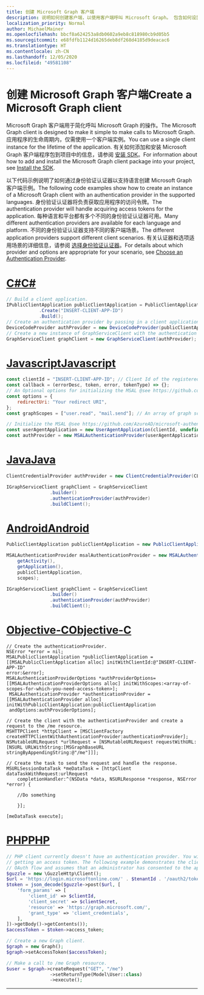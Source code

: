 ```yaml
---
title: 创建 Microsoft Graph 客户端
description: 说明如何创建客户端，以使用客户端呼叫 Microsoft Graph。 包含如何设置身份验证和选择主权云。
localization_priority: Normal
author: MichaelMainer
ms.openlocfilehash: bbcf8a624253a8db0602a9eb8c818980cb9d05b5
ms.sourcegitcommit: e68fdfb1124d16265deb8df268d4185d9deacac6
ms.translationtype: HT
ms.contentlocale: zh-CN
ms.lasthandoff: 12/05/2020
ms.locfileid: "49581108"
---
```

# <a name="create-a-microsoft-graph-client"></a><span data-ttu-id="bdb24-104">创建 Microsoft Graph 客户端</span><span class="sxs-lookup"><span data-stu-id="bdb24-104">Create a Microsoft Graph client</span></span>

<span data-ttu-id="bdb24-105">Microsoft Graph 客户端用于简化呼叫 Microsoft Graph 的操作。</span><span class="sxs-lookup"><span data-stu-id="bdb24-105">The Microsoft Graph client is designed to make it simple to make calls to Microsoft Graph.</span></span> <span data-ttu-id="bdb24-106">应用程序的生命周期内，仅需使用一个客户端实例。</span><span class="sxs-lookup"><span data-stu-id="bdb24-106">You can use a single client instance for the lifetime of the application.</span></span> <span data-ttu-id="bdb24-107">有关如何添加和安装 Microsoft Graph 客户端程序包到项目中的信息，请参阅 [安装 SDK](sdk-installation.md)。</span><span class="sxs-lookup"><span data-stu-id="bdb24-107">For information about how to add and install the Microsoft Graph client package into your project, see  [Install the SDK](sdk-installation.md).</span></span>

<span data-ttu-id="bdb24-108">以下代码示例说明了如何通过身份验证认证器以支持语言创建 Microsoft Graph 客户端示例。</span><span class="sxs-lookup"><span data-stu-id="bdb24-108">The following code examples show how to create an instance of a Microsoft Graph client with an authentication provider in the supported languages.</span></span> <span data-ttu-id="bdb24-109">身份验证认证器将负责获取应用程序的访问令牌。</span><span class="sxs-lookup"><span data-stu-id="bdb24-109">The authentication provider will handle acquiring access tokens for the application.</span></span> <span data-ttu-id="bdb24-110">每种语言和平台都有多个不同的身份验证认证器可用。</span><span class="sxs-lookup"><span data-stu-id="bdb24-110">Many different authentication providers are available for each language and platform.</span></span> <span data-ttu-id="bdb24-111">不同的身份验证认证器支持不同的客户端场景。</span><span class="sxs-lookup"><span data-stu-id="bdb24-111">The different application providers support different client scenarios.</span></span> <span data-ttu-id="bdb24-112">有关认证器和选项适用场景的详细信息，请参阅 [选择身份验证认证器](choose-authentication-providers.md)。</span><span class="sxs-lookup"><span data-stu-id="bdb24-112">For details about which provider and options are appropriate for your scenario, see [Choose an Authentication Provider](choose-authentication-providers.md).</span></span>

# <a name="c"></a>[<span data-ttu-id="bdb24-113">C#</span><span class="sxs-lookup"><span data-stu-id="bdb24-113">C#</span></span>](#tab/CS)

```csharp
// Build a client application.
IPublicClientApplication publicClientApplication = PublicClientApplicationBuilder
            .Create("INSERT-CLIENT-APP-ID")
            .Build();
// Create an authentication provider by passing in a client application and graph scopes.
DeviceCodeProvider authProvider = new DeviceCodeProvider(publicClientApplication, graphScopes);
// Create a new instance of GraphServiceClient with the authentication provider.
GraphServiceClient graphClient = new GraphServiceClient(authProvider);
```

# <a name="javascript"></a>[<span data-ttu-id="bdb24-114">Javascript</span><span class="sxs-lookup"><span data-stu-id="bdb24-114">Javascript</span></span>](#tab/Javascript)

```javascript
const clientId = "INSERT-CLIENT-APP-ID"; // Client Id of the registered application
const callback = (errorDesc, token, error, tokenType) => {};
// An Optional options for initializing the MSAL @see https://github.com/AzureAD/microsoft-authentication-library-for-js/wiki/MSAL-basics#configuration-options
const options = {
    redirectUri: "Your redirect URI",
};
const graphScopes = ["user.read", "mail.send"]; // An array of graph scopes

// Initialize the MSAL @see https://github.com/AzureAD/microsoft-authentication-library-for-js/wiki/MSAL-basics#initialization-of-msal
const userAgentApplication = new UserAgentApplication(clientId, undefined, callback, options);
const authProvider = new MSALAuthenticationProvider(userAgentApplication, graphScopes );
```

# <a name="java"></a>[<span data-ttu-id="bdb24-115">Java</span><span class="sxs-lookup"><span data-stu-id="bdb24-115">Java</span></span>](#tab/Java)

```java
ClientCredentialProvider authProvider = new ClientCredentialProvider(CLIENT_ID, SCOPES, CLIENT_SECRET, TENANT_GUID, NationalCloud.Global);

IGraphServiceClient graphClient = GraphServiceClient
                .builder()
                .authenticationProvider(authProvider)
                .buildClient();
```

# <a name="android"></a>[<span data-ttu-id="bdb24-116">Android</span><span class="sxs-lookup"><span data-stu-id="bdb24-116">Android</span></span>](#tab/Android)

```java
PublicClientApplication publicClientApplication = new PublicClientApplication(getApplicationContext(), "INSERT-CLIENT-APP-ID");

MSALAuthenticationProvider msalAuthenticationProvider = new MSALAuthenticationProvider(
    getActivity(),
    getApplication(),
    publicClientApplication,
    scopes);

IGraphServiceClient graphClient = GraphServiceClient
                .builder()
                .authenticationProvider(authProvider)
                .buildClient();
```

# <a name="objective-c"></a>[<span data-ttu-id="bdb24-117">Objective-C</span><span class="sxs-lookup"><span data-stu-id="bdb24-117">Objective-C</span></span>](#tab/Objective-C)

```objc
// Create the authenticationProvider.
NSError *error = nil;
MSALPublicClientApplication *publicClientApplication = [[MSALPublicClientApplication alloc] initWithClientId:@"INSERT-CLIENT-APP-ID" 
error:&error];
MSALAuthenticationProviderOptions *authProviderOptions= [[MSALAuthenticationProviderOptions alloc] initWithScopes:<array-of-scopes-for-which-you-need-access-token>];
 MSALAuthenticationProvider *authenticationProvider = [[MSALAuthenticationProvider alloc] initWithPublicClientApplication:publicClientApplication 
 andOptions:authProviderOptions];

// Create the client with the authenticationProvider and create a request to the /me resource.
MSHTTPClient *httpClient = [MSClientFactory createHTTPClientWithAuthenticationProvider:authenticationProvider];
NSMutableURLRequest *urlRequest = [NSMutableURLRequest requestWithURL:[NSURL URLWithString:[MSGraphBaseURL stringByAppendingString:@"/me"]]];

// Create the task to send the request and handle the response.
MSURLSessionDataTask *meDataTask = [httpClient dataTaskWithRequest:urlRequest
    completionHandler:^(NSData *data, NSURLResponse *response, NSError *error) {

    //Do something

    }];

[meDataTask execute];
```

# <a name="php"></a>[<span data-ttu-id="bdb24-118">PHP</span><span class="sxs-lookup"><span data-stu-id="bdb24-118">PHP</span></span>](#tab/PHP)

```php
// PHP client currently doesn't have an authentication provider. You will need to handle
// getting an access token. The following example demonstrates the client credential
// OAuth flow and assumes that an administrator has consented to the application.
$guzzle = new \GuzzleHttp\Client();
$url = 'https://login.microsoftonline.com/' . $tenantId . '/oauth2/token?api-version=1.0';
$token = json_decode($guzzle->post($url, [
    'form_params' => [
        'client_id' => $clientId,
        'client_secret' => $clientSecret,
        'resource' => 'https://graph.microsoft.com/',
        'grant_type' => 'client_credentials',
    ],
])->getBody()->getContents());
$accessToken = $token->access_token;

// Create a new Graph client.
$graph = new Graph();
$graph->setAccessToken($accessToken);

// Make a call to /me Graph resource.
$user = $graph->createRequest("GET", "/me")
                ->setReturnType(Model\User::class)
                ->execute();
```
---
